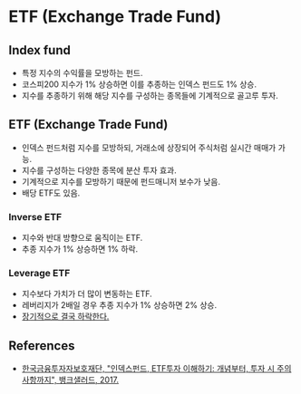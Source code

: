 # ETF (Exchange Trade Fund)

## Index fund

* 특정 지수의 수익률을 모방하는 펀드.
* 코스피200 지수가 1% 상승하면 이를 추종하는 인덱스 펀드도 1% 상승.
* 지수를 추종하기 위해 해당 지수를 구성하는 종목들에 기계적으로 골고루 투자.

## ETF (Exchange Trade Fund)

* 인덱스 펀드처럼 지수를 모방하되, 거래소에 상장되어 주식처럼 실시간 매매가 가능.
* 지수를 구성하는 다양한 종목에 분산 투자 효과.
* 기계적으로 지수를 모방하기 때문에 펀드매니저 보수가 낮음.
* 배당 ETF도 있음.

### Inverse ETF

* 지수와 반대 방향으로 움직이는 ETF.
* 추종 지수가 1% 상승하면 1% 하락.

### Leverage ETF

* 지수보다 가치가 더 많이 변동하는 ETF.
* 레버리지가 2배일 경우 추종 지수가 1% 상승하면 2% 상승.
* [장기적으로 결국 하락한다.](https://www.youtube.com/watch?v=VyJzRrBCaV0)

## References

* [한국금융투자자보호재단, "인덱스펀드, ETF투자 이해하기: 개념부터, 투자 시 주의사항까지", 뱅크샐러드, 2017.](https://banksalad.com/contents/%EC%9D%B8%EB%8D%B1%EC%8A%A4%ED%8E%80%EB%93%9C-ETF%ED%88%AC%EC%9E%90-%EC%9D%B4%ED%95%B4%ED%95%98%EA%B8%B0-%EA%B0%9C%EB%85%90%EB%B6%80%ED%84%B0-%ED%88%AC%EC%9E%90-%EC%8B%9C-%EC%A3%BC%EC%9D%98%EC%82%AC%ED%95%AD%EA%B9%8C%EC%A7%80-xNWgO)
